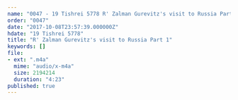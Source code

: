 ```yaml
---
name: "0047 - 19 Tishrei 5778 R' Zalman Gurevitz's visit to Russia Part 1"
order: "0047"
date: "2017-10-08T23:57:39.000000Z"
hdate: "19 Tishrei 5778"
title: "R' Zalman Gurevitz's visit to Russia Part 1"
keywords: []
file:
- ext: ".m4a"
  mime: "audio/x-m4a"
  size: 2194214
  duration: "4:23"
published: true
---
```


